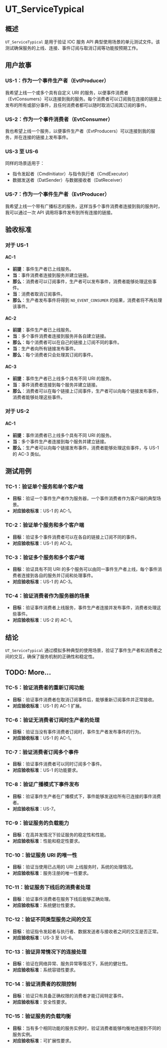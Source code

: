 # UT_ServiceTypical

## 概述

`UT_ServiceTypical` 是用于验证 IOC 服务 API 典型使用场景的单元测试文件。该测试确保服务的上线、连接、事件订阅与取消订阅等功能按预期工作。

## 用户故事

### US-1：作为一个事件生产者（EvtProducer）

我希望上线一个或多个具有自定义 URI 的服务，以便事件消费者（EvtConsumers）可以连接到我的服务。每个消费者可以订阅我在连接的链接上发布的所有或部分事件，且任何消费者都可以随时取消订阅其订阅的事件。

### US-2：作为一个事件消费者（EvtConsumer）

我也希望上线一个服务，以便事件生产者（EvtProducers）可以连接到我的服务，并在连接的链接上发布事件。

### US-3 至 US-6

同样的场景适用于：

- 指令发起者（CmdInitiator）与指令执行者（CmdExecutor）
- 数据发送者（DatSender）与数据接收者（DatReceiver）

### US-7：作为一个事件生产者（EvtProducer）

我希望上线一个带有广播标志的服务，这样当多个事件消费者连接到我的服务时，我可以通过一次 API 调用将事件发布到所有连接的链接。

## 验收标准

### 对于 US-1

#### AC-1

- **前提**：事件生产者已上线服务。
- **当**：事件消费者连接到服务并建立链接。
- **那么**：消费者可以订阅事件，生产者可以发布事件，消费者能够处理这些事件。
- **当**：消费者取消订阅事件。
- **那么**：生产者发布事件将得到 `NO_EVENT_CONSUMER` 的结果，消费者将不再处理该事件。

#### AC-2

- **前提**：事件生产者已上线服务。
- **当**：多个事件消费者连接到服务并各自建立链接。
- **那么**：每个消费者可以在自己的链接上订阅不同的事件。
- **当**：生产者向所有链接发布事件。
- **那么**：每个消费者只会处理其订阅的事件。

#### AC-3

- **前提**：事件生产者已上线多个具有不同 URI 的服务。
- **当**：事件消费者连接到每个服务并建立链接。
- **那么**：消费者可以在每个链接上订阅事件，生产者可以向每个链接发布事件，消费者能够处理这些事件。

### 对于 US-2

#### AC-1

- **前提**：事件消费者已上线多个具有不同 URI 的服务。
- **当**：多个事件生产者连接到每个服务并建立链接。
- **那么**：生产者可以向每个链接发布事件，消费者能够处理这些事件，与 US-1 的 AC-3 类似。

## 测试用例

### TC-1：验证单个服务和单个客户端

- **目标**：验证一个事件生产者作为服务器，一个事件消费者作为客户端的典型场景。
- **对应验收标准**：US-1 的 AC-1。

### TC-2：验证单个服务和多个客户端

- **目标**：验证多个事件消费者可以在各自的链接上订阅不同的事件。
- **对应验收标准**：US-1 的 AC-2。

### TC-3：验证多个服务和多个客户端

- **目标**：验证具有不同 URI 的多个服务可以由同一事件生产者上线，每个事件消费者连接到各自的服务并订阅和处理事件。
- **对应验收标准**：US-1 的 AC-3。

### TC-4：验证消费者作为服务器的场景

- **目标**：验证事件消费者上线服务，事件生产者连接并发布事件，消费者处理这些事件。
- **对应验收标准**：US-2 的 AC-1。

## 结论

`UT_ServiceTypical` 通过模拟多种典型的使用场景，验证了事件生产者和消费者之间的交互，确保了服务机制的正确性和稳定性。


## TODO: More...
### TC-5：验证消费者的重新订阅功能

- **目标**：验证事件消费者在取消订阅事件后，能够重新订阅事件并正常接收。
- **对应验收标准**：US-1 的 AC-1 扩展。

### TC-6：验证无消费者订阅时生产者的处理

- **目标**：验证当没有事件消费者订阅时，事件生产者发布事件的行为。
- **对应验收标准**：US-1 的 AC-1。

### TC-7：验证消费者订阅多个事件

- **目标**：验证事件消费者可以同时订阅多个事件。
- **对应验收标准**：US-1 的功能要求。

### TC-8：验证广播模式下事件发布

- **目标**：验证事件生产者在广播模式下，事件能够发送给所有已连接的事件消费者。
- **对应验收标准**：US-7。

### TC-9：验证服务的负载能力

- **目标**：在高并发情况下验证服务的稳定性和性能。
- **对应验收标准**：性能和稳定性要求。

### TC-10：验证服务 URI 的唯一性

- **目标**：验证当使用已占用的 URI 上线服务时，系统的处理情况。
- **对应验收标准**：服务注册的唯一性要求。

### TC-11：验证服务下线后的消费者处理

- **目标**：验证事件消费者在服务下线后能够正确处理。
- **对应验收标准**：系统健壮性要求。

### TC-12：验证不同类型服务之间的交互

- **目标**：验证指令发起者与执行者、数据发送者与接收者之间的交互是否正常。
- **对应验收标准**：US-3 至 US-6。

### TC-13：验证异常情况下的连接处理

- **目标**：验证在网络异常、服务异常等情况下，系统的健壮性。
- **对应验收标准**：系统容错性要求。

### TC-14：验证消费者的权限控制

- **目标**：验证只有具备正确权限的消费者才能订阅特定事件。
- **对应验收标准**：安全性要求。

### TC-15：验证服务的负载均衡

- **目标**：当有多个相同功能的服务实例时，验证消费者能够均衡地连接到不同的服务实例。
- **对应验收标准**：可扩展性要求。